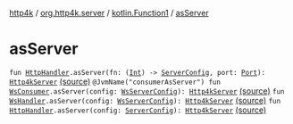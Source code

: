 [http4k](../../index.md) / [org.http4k.server](../index.md) / [kotlin.Function1](index.md) / [asServer](./as-server.md)

# asServer

`fun `[`HttpHandler`](../../org.http4k.core/-http-handler.md)`.asServer(fn: (`[`Int`](https://kotlinlang.org/api/latest/jvm/stdlib/kotlin/-int/index.html)`) -> `[`ServerConfig`](../-server-config/index.md)`, port: `[`Port`](../../org.http4k.cloudnative.env/-port/index.md)`): `[`Http4kServer`](../-http4k-server/index.md) [(source)](https://github.com/http4k/http4k/blob/master/http4k-cloudnative/src/main/kotlin/org/http4k/server/cloudNativeExt.kt#L6)
`@JvmName("consumerAsServer") fun `[`WsConsumer`](../../org.http4k.websocket/-ws-consumer.md)`.asServer(config: `[`WsServerConfig`](../-ws-server-config/index.md)`): `[`Http4kServer`](../-http4k-server/index.md) [(source)](https://github.com/http4k/http4k/blob/master/http4k-core/src/main/kotlin/org/http4k/server/http4kServer.kt#L37)
`fun `[`WsHandler`](../../org.http4k.websocket/-ws-handler.md)`.asServer(config: `[`WsServerConfig`](../-ws-server-config/index.md)`): `[`Http4kServer`](../-http4k-server/index.md) [(source)](https://github.com/http4k/http4k/blob/master/http4k-core/src/main/kotlin/org/http4k/server/http4kServer.kt#L39)
`fun `[`HttpHandler`](../../org.http4k.core/-http-handler.md)`.asServer(config: `[`ServerConfig`](../-server-config/index.md)`): `[`Http4kServer`](../-http4k-server/index.md) [(source)](https://github.com/http4k/http4k/blob/master/http4k-core/src/main/kotlin/org/http4k/server/http4kServer.kt#L40)